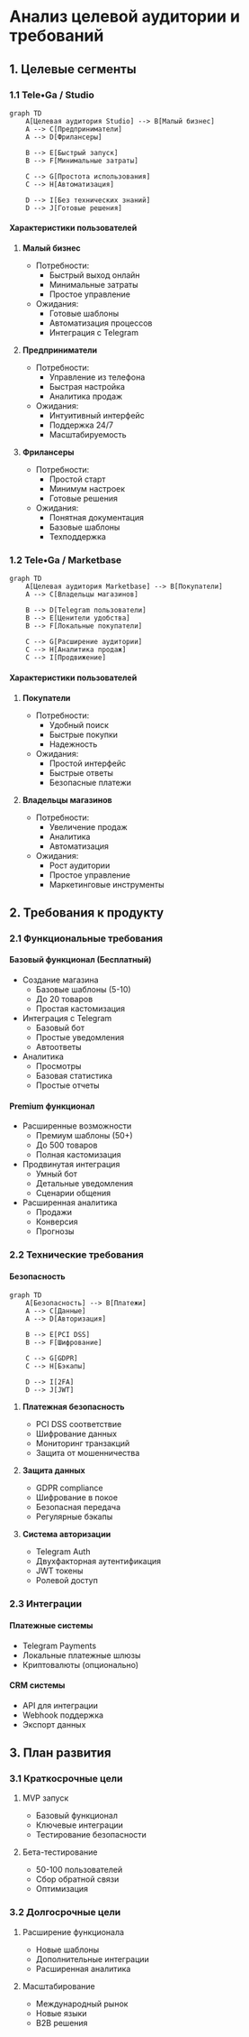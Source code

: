 # Анализ целевой аудитории и требований

## 1. Целевые сегменты

### 1.1 Tele•Ga / Studio

```mermaid
graph TD
    A[Целевая аудитория Studio] --> B[Малый бизнес]
    A --> C[Предприниматели]
    A --> D[Фрилансеры]
    
    B --> E[Быстрый запуск]
    B --> F[Минимальные затраты]
    
    C --> G[Простота использования]
    C --> H[Автоматизация]
    
    D --> I[Без технических знаний]
    D --> J[Готовые решения]
```

#### Характеристики пользователей
1. **Малый бизнес**
   - Потребности:
     - Быстрый выход онлайн
     - Минимальные затраты
     - Простое управление
   - Ожидания:
     - Готовые шаблоны
     - Автоматизация процессов
     - Интеграция с Telegram

2. **Предприниматели**
   - Потребности:
     - Управление из телефона
     - Быстрая настройка
     - Аналитика продаж
   - Ожидания:
     - Интуитивный интерфейс
     - Поддержка 24/7
     - Масштабируемость

3. **Фрилансеры**
   - Потребности:
     - Простой старт
     - Минимум настроек
     - Готовые решения
   - Ожидания:
     - Понятная документация
     - Базовые шаблоны
     - Техподдержка

### 1.2 Tele•Ga / Marketbase

```mermaid
graph TD
    A[Целевая аудитория Marketbase] --> B[Покупатели]
    A --> C[Владельцы магазинов]
    
    B --> D[Telegram пользователи]
    B --> E[Ценители удобства]
    B --> F[Локальные покупатели]
    
    C --> G[Расширение аудитории]
    C --> H[Аналитика продаж]
    C --> I[Продвижение]
```

#### Характеристики пользователей
1. **Покупатели**
   - Потребности:
     - Удобный поиск
     - Быстрые покупки
     - Надежность
   - Ожидания:
     - Простой интерфейс
     - Быстрые ответы
     - Безопасные платежи

2. **Владельцы магазинов**
   - Потребности:
     - Увеличение продаж
     - Аналитика
     - Автоматизация
   - Ожидания:
     - Рост аудитории
     - Простое управление
     - Маркетинговые инструменты

## 2. Требования к продукту

### 2.1 Функциональные требования

#### Базовый функционал (Бесплатный)
- Создание магазина
  - Базовые шаблоны (5-10)
  - До 20 товаров
  - Простая кастомизация
- Интеграция с Telegram
  - Базовый бот
  - Простые уведомления
  - Автоответы
- Аналитика
  - Просмотры
  - Базовая статистика
  - Простые отчеты

#### Premium функционал
- Расширенные возможности
  - Премиум шаблоны (50+)
  - До 500 товаров
  - Полная кастомизация
- Продвинутая интеграция
  - Умный бот
  - Детальные уведомления
  - Сценарии общения
- Расширенная аналитика
  - Продажи
  - Конверсия
  - Прогнозы

### 2.2 Технические требования

#### Безопасность
```mermaid
graph TD
    A[Безопасность] --> B[Платежи]
    A --> C[Данные]
    A --> D[Авторизация]
    
    B --> E[PCI DSS]
    B --> F[Шифрование]
    
    C --> G[GDPR]
    C --> H[Бэкапы]
    
    D --> I[2FA]
    D --> J[JWT]
```

1. **Платежная безопасность**
   - PCI DSS соответствие
   - Шифрование данных
   - Мониторинг транзакций
   - Защита от мошенничества

2. **Защита данных**
   - GDPR compliance
   - Шифрование в покое
   - Безопасная передача
   - Регулярные бэкапы

3. **Система авторизации**
   - Telegram Auth
   - Двухфакторная аутентификация
   - JWT токены
   - Ролевой доступ

### 2.3 Интеграции

#### Платежные системы
- Telegram Payments
- Локальные платежные шлюзы
- Криптовалюты (опционально)

#### CRM системы
- API для интеграции
- Webhook поддержка
- Экспорт данных

## 3. План развития

### 3.1 Краткосрочные цели
1. MVP запуск
   - Базовый функционал
   - Ключевые интеграции
   - Тестирование безопасности

2. Бета-тестирование
   - 50-100 пользователей
   - Сбор обратной связи
   - Оптимизация

### 3.2 Долгосрочные цели
1. Расширение функционала
   - Новые шаблоны
   - Дополнительные интеграции
   - Расширенная аналитика

2. Масштабирование
   - Международный рынок
   - Новые языки
   - B2B решения 